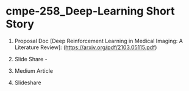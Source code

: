 # cmpe-258_Deep-Learning Short Story 

1. Proposal Doc [Deep Reinforcement Learning in Medical Imaging: A Literature Review]: (https://arxiv.org/pdf/2103.05115.pdf)
2. Slide Share - 

2. Medium Article

3. Slideshare 


